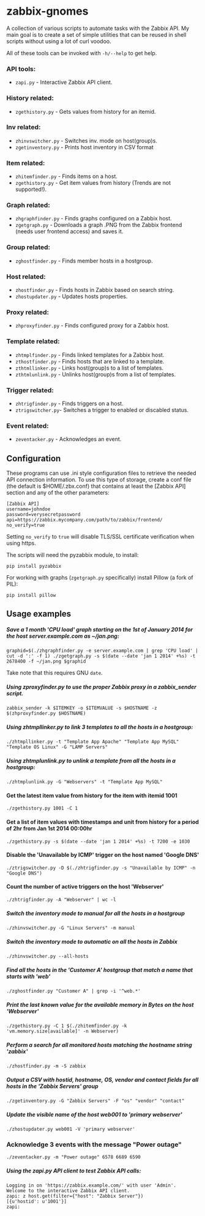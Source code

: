 zabbix-gnomes
=============

A collection of various scripts to automate tasks with the Zabbix API. My main goal is to create a set of simple utilities that can be reused in shell scripts without using a lot of curl voodoo.

All of these tools can be invoked with `-h/--help` to get help.

### API tools:
- `zapi.py` -		Interactive Zabbix API client.

### History related:
- `zgethistory.py` -	Gets values from history for an itemid.

### Inv related:
- `zhinvswitcher.py` - 	Switches inv. mode on host(group)s.
- `zgetinventory.py` -  Prints host inventory in CSV format

### Item related:
- `zhitemfinder.py` -	Finds items on a host.	
- `zgethistory.py` - 	Get item values from history (Trends are not supported!).

### Graph related:
- `zhgraphfinder.py` - 	Finds graphs configured on a Zabbix host.
- `zgetgraph.py` - 	Downloads a graph .PNG from the Zabbix frontend (needs user frontend access) and saves it.

### Group related:
- `zghostfinder.py` -	Finds member hosts in a hostgroup.

### Host related:
- `zhostfinder.py`  -   Finds hosts in Zabbix based on search string.
- `zhostupdater.py` -   Updates hosts properties.

### Proxy related:
- `zhproxyfinder.py` -	Finds configured proxy for a Zabbix host.

### Template related:
- `zhtmplfinder.py` - 	Finds linked templates for a Zabbix host.
- `zthostfinder.py` - 	Finds hosts that are linked to a template.
- `zthtmllinker.py` - 	Links host(group)s to a list of templates.
- `zthtmlunlink.py` - 	Unlinks host(group)s from a list of templates.

### Trigger related:
- `zhtrigfinder.py` -   Finds triggers on a host.
- `ztrigswitcher.py`-   Switches a trigger to enabled or discabled status.

### Event related:
- `zeventacker.py` - Acknowledges an event.

Configuration
-------------
These programs can use .ini style configuration files to retrieve the needed API connection information.
To use this type of storage, create a conf file (the default is $HOME/.zbx.conf) that contains at least the [Zabbix API] section and any of the other parameters:

```
[Zabbix API]
username=johndoe
password=verysecretpassword
api=https://zabbix.mycompany.com/path/to/zabbix/frontend/
no_verify=true
```

Setting `no_verify` to `true` will disable TLS/SSL certificate verification when using https.

The scripts will need the pyzabbix module, to install:

`pip install pyzabbix`


For working with graphs (`zgetgraph.py` specifically) install Pillow (a fork of PIL):

`pip install pillow`


Usage examples
--------------

##### Save a 1 month 'CPU load' graph starting on the 1st of January 2014 for the host server.example.com as ~/jan.png:

`graphid=$(./zhgraphfinder.py -e server.example.com | grep 'CPU load' | cut -d ':' -f 1) ./zgetgraph.py -s $(date --date 'jan 1 2014' +%s) -t 2678400 -f ~/jan.png $graphid`

Take note that this requires GNU `date`. 

##### Using zproxyfinder.py to use the proper Zabbix proxy in a zabbix_sender script.

```
zabbix_sender -k $ITEMKEY -o $ITEMVALUE -s $HOSTNAME -z $(zhproxyfinder.py $HOSTNAME)
```

##### Using zhtmpllinker.py to link 3 templates to all the hosts in a hostgroup:

```
./zhtmpllinker.py -t "Template App Apache" "Template App MySQL" "Template OS Linux" -G "LAMP Servers"
```

##### Using zhtmplunlink.py to unlink a template from all the hosts in a hostgroup:

```
./zhtmplunlink.py -G "Webservers" -t "Template App MySQL"
```

#### Get the latest item value from history for the item with itemid 1001

```
./zgethistory.py 1001 -C 1
```

#### Get a list of item values with timestamps and unit from history for a period of 2hr from Jan 1st 2014 00:00hr

```
./zgethistory.py -s $(date --date 'jan 1 2014' +%s) -t 7200 -e 1030
```

#### Disable the 'Unavailable by ICMP' trigger on the host named 'Google DNS'

```
./ztrigswitcher.py -D $(./zhtrigfinder.py -s "Unavailable by ICMP" -n "Google DNS")
```

#### Count the number of active triggers on the host 'Webserver'

```
./zhtrigfinder.py -A "Webserver" | wc -l
```

##### Switch the inventory mode to manual for all the hosts in a hostgroup

```
./zhinvswitcher.py -G "Linux Servers" -m manual
```

##### Switch the inventory mode to automatic on all the hosts in Zabbix

```
./zhinvswitcher.py --all-hosts
```

##### Find all the hosts in the 'Customer A' hostgroup that match a name that starts with 'web'

```
./zghostfinder.py "Customer A" | grep -i '^web.*'
```

##### Print the last known value for the available memory in Bytes on the host 'Webserver' 
```
./zgethistory.py -C 1 $(./zhitemfinder.py -k 'vm.memory.size[available]' -n Webserver)
```

##### Perform a search for all monitored hosts matching the hostname string 'zabbix'
```
./zhostfinder.py -m -S zabbix
```

##### Output a CSV with hostid, hostname, OS, vendor and contact fields for all hosts in the 'Zabbix Servers' group
```
./zgetinventory.py -G "Zabbix Servers" -F "os" "vendor" "contact"
```

##### Update the visible name of the host web001 to 'primary webserver'
```
./zhostupdater.py web001 -V 'primary webserver'
```

### Acknowledge 3 events with the message "Power outage"
```
./zeventacker.py -m "Power outage" 6578 6689 6590
```

##### Using the zapi.py API client to test Zabbix API calls:

```
Logging in on 'https://zabbix.example.com/' with user 'Admin'.
Welcome to the interactive Zabbix API client.
zapi: z host.get(filter={"host": "Zabbix Server"})
[{u'hostid': u'1001'}]
zapi: 
```



